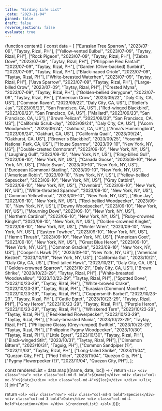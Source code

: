 ```yaml
---
title: "Birding Life List"
_date: "2023-11-04"
pinned: false
draft: false
reverse_sections: false
evaluate: true
---
```


(function content() {
  const data = [
    ["Eurasian Tree Sparrow", "2023/07-09", "Taytay, Rizal, PH"],
    ["Yellow-vented Bulbul", "2023/07-09", "Taytay, Rizal, PH"],
    ["Rock Pigeon", "2023/07-09", "Taytay, Rizal, PH"],
    ["Zebra Dove", "2023/07-09", "Taytay, Rizal, PH"],
    ["Philippine Pied Fantail", "2023/07-09", "Taytay, Rizal, PH"],
    ["Garden (Olive-backed) Sunbird", "2023/07-09", "Taytay, Rizal, PH"],
    ["Black-naped Oriole", "2023/07-09", "Taytay, Rizal, PH"],
    ["White-breasted Waterhen", "2023/07-09", "Taytay, Rizal, PH"],
    ["Java Sparrow", "2023/07-09", "Taytay, Rizal, PH"],
    ["Large-billed Crow", "2023/07-09", "Taytay, Rizal, PH"],
    ["Crested Myna", "2023/07-09", "Taytay, Rizal, PH"],
    ["Golden-bellied Gerygone", "2023/07-09", "Taytay, Rizal, PH"],
    ["American Crow", "2023/09/22", "Daly City, CA, US"],
    ["Common Raven", "2023/09/22", "Daly City, CA, US"],
    ["Steller's Jay", "2023/09/23", "San Francisco, CA, US"],
    ["Red-winged Blackbird", "2023/09/23", "San Francisco, CA, US"],
    ["Mallard", "2023/09/23", "San Francisco, CA, US"],
    ["Brown Pelican", "2023/09/23", "San Francisco, CA, US"],
    ["California Scrub-Jay", "2023/09/24", "Daly City, CA, US"],
    ["Acorn Woodpecker", "2023/09/24", "Oakhurst, CA, US"],
    ["Anna's Hummingbird", "2023/09/24", "Oakhurt, CA, US"],
    ["California Quail", "2023/09/24", "Oakhurst, CA, US"],
    ["Brewer's Blackbird", "2023/09/25", "Yosemite National Park, CA, US"],
    ["House Sparrow", "2023/09-10", "New York, NY, US"],
    ["Double-crested Cormorant", "2023/09-10", "New York, NY, US"],
    ["Laughing Gull", "2023/09-10", "New York, NY, US"],
    ["Ring-billed Gull", "2023/09-10", "New York, NY, US"],
    ["Canada Goose", "2023/09-10", "New York, NY, US"],
    ["Mute Swan", "2023/09-10", "New York, NY, US"],
    ["European (Common) Starling", "2023/09-10", "New York, NY, US"],
    ["American Robin", "2023/09-10", "New York, NY, US"],
    ["Yellow-bellied Sapsucker", "2023/09-10", "New York, NY, US"],
    ["Gray Catbird", "2023/09-10", "New York, NY, US"],
    ["Ovenbird", "2023/09-10", "New York, NY, US"],
    ["White-throated Sparrow", "2023/09-10", "New York, NY, US"],
    ["Common Yellowthroat", "2023/09-10", "New York, NY, US"],
    ["Blue Jay", "2023/09-10", "New York, NY, US"],
    ["Red-bellied Woodpecker", "2023/09-10", "New York, NY, US"],
    ["Downy Woodpecker", "2023/09-10", "New York, NY, US"],
    ["Mourning Dove", "2023/09-10", "New York, NY, US"],
    ["Northern Cardinal", "2023/09-10", "New York, NY, US"],
    ["Ruby-crowned Kinglet", "2023/09-10", "New York, NY, US"],
    ["Golden-crowned Kinglet", "2023/09-10", "New York, NY, US"],
    ["Winter Wren", "2023/09-10", "New York, NY, US"],
    ["Eastern Towhee", "2023/09-10", "New York, NY, US"],
    ["Hermit Thrush", "2023/09-10", "New York, NY, US"],
    ["American Coot", "2023/09-10", "New York, NY, US"],
    ["Great Blue Heron", "2023/09-10", "New York, NY, US"],
    ["Common Grackle", "2023/09-10", "New York, NY, US"],
    ["Cooper's Hawk (?)", "2023/09-10", "New York, NY, US"],
    ["American Kestrel", "2023/10/19", "New York, NY, US"],
    ["California Gull", "2023/10/21", "Daly City, CA, US"],
    ["Red-tailed Hawk", "2023/10/21", "Daly City, CA, US"],
    ["Golden-crowned Sparrow", "2023/10-21", "Daly City, CA, US"],
    ["Brown Shrike", "2023/10/23-29", "Taytay, Rizal, PH"],
    ["White-breasted Woodswallow", "2023/10/23-29", "Taytay, Rizal, PH"],
    ["Spotted Dove", "2023/10/23-29", "Taytay, Rizal, PH"],
    ["White-browed Crake", "2023/10/23-29", "Taytay, Rizal, PH"],
    ["Eurasian (Common) Moorhen", "2023/10/23-29", "Taytay, Rizal, PH"],
    ["Coppersmith Barbet", "2023/10/23-29", "Taytay, Rizal, PH"],
    ["Cattle Egret", "2023/10/23-29", "Taytay, Rizal, PH"],
    ["Grey Heron", "2023/10/23-29", "Taytay, Rizal, PH"],
    ["Purple Heron", "2023/10/23-29", "Taytay, Rizal, PH"],
    ["Whiskered Tern", "2023/10/23-29", "Taytay, Rizal, PH"],
    ["Red-keeled Flowerpecker", "2023/10/23-29", "Taytay, Rizal, PH"],
    ["Scaly-breasted Munia", "2023/10/23-29", "Taytay, Rizal, PH"],
    ["Philippine Glossy (Grey-rumped) Swiftlet", "2023/10/23-29", "Taytay, Rizal, PH"],
    ["Philippine Pygmy Woodpecker", "2023/10/30", "Taytay, Rizal, PH"],
    ["Little Egret", "2023/10/30", "Taytay, Rizal, PH"],
    ["Black-winged Stilt", "2023/10/31", "Taytay, Rizal, PH"],
    ["Cinnamon Bittern", "2023/10/31", "Taguig, PH"],
    ["Common Sandpiper (?)", "2023/11/03", "Taytay, Rizal, PH"],
    ["Long-tailed Shrike", "2023/11/04", "Quezon City, PH"],
    ["Pied Triller", "2023/11/04", "Quezon City, PH"],
    ["Pygmy Flowerpecker (?)", "2023/11/04", "Quezon City, PH"],
  ];

  const renderedList = data.map(([name, date, loc]) => {
    return `
      <li>
        <div class="row">
          <div class="col-md-5 bold">${name}</div>
          <div class="col-md-3">${date}</div>
          <div class="col-md-4">${loc}</div>
        </div>
      </li>
    `;
  }).join("\n");

  return `
    <ol>
      <div class="row">
        <div class="col-md-5 bold">Species</div>
        <div class="col-md-3 bold">Date</div>
        <div class="col-md-4 bold">Location</div>
      </div>
      ${renderedList}
    </ol>
  `
})();
